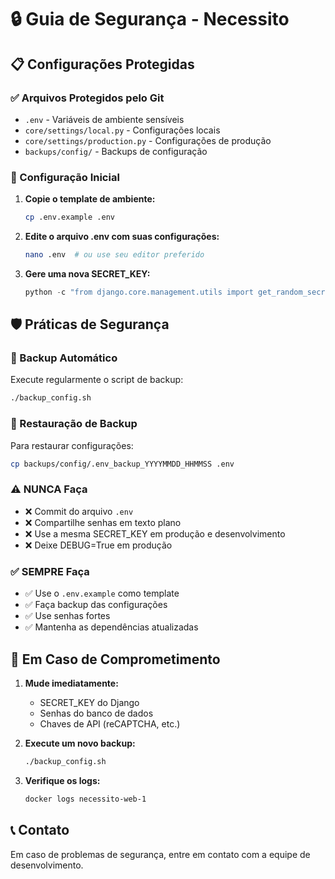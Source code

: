 # 🔒 Guia de Segurança - Necessito

## 📋 Configurações Protegidas

### ✅ Arquivos Protegidos pelo Git
- `.env` - Variáveis de ambiente sensíveis
- `core/settings/local.py` - Configurações locais
- `core/settings/production.py` - Configurações de produção
- `backups/config/` - Backups de configuração

### 🔧 Configuração Inicial

1. **Copie o template de ambiente:**
   ```bash
   cp .env.example .env
   ```

2. **Edite o arquivo .env com suas configurações:**
   ```bash
   nano .env  # ou use seu editor preferido
   ```

3. **Gere uma nova SECRET_KEY:**
   ```python
   python -c "from django.core.management.utils import get_random_secret_key; print(get_random_secret_key())"
   ```

## 🛡️ Práticas de Segurança

### 📁 Backup Automático
Execute regularmente o script de backup:
```bash
./backup_config.sh
```

### 🔄 Restauração de Backup
Para restaurar configurações:
```bash
cp backups/config/.env_backup_YYYYMMDD_HHMMSS .env
```

### ⚠️ NUNCA Faça
- ❌ Commit do arquivo `.env`
- ❌ Compartilhe senhas em texto plano
- ❌ Use a mesma SECRET_KEY em produção e desenvolvimento
- ❌ Deixe DEBUG=True em produção

### ✅ SEMPRE Faça
- ✅ Use o `.env.example` como template
- ✅ Faça backup das configurações
- ✅ Use senhas fortes
- ✅ Mantenha as dependências atualizadas

## 🚨 Em Caso de Comprometimento

1. **Mude imediatamente:**
   - SECRET_KEY do Django
   - Senhas do banco de dados
   - Chaves de API (reCAPTCHA, etc.)

2. **Execute um novo backup:**
   ```bash
   ./backup_config.sh
   ```

3. **Verifique os logs:**
   ```bash
   docker logs necessito-web-1
   ```

## 📞 Contato
Em caso de problemas de segurança, entre em contato com a equipe de desenvolvimento. 